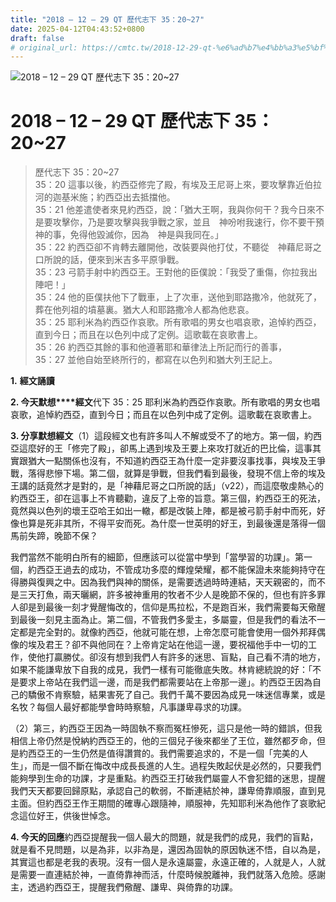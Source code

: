 ```yaml
---
title: "2018 – 12 – 29 QT 歷代志下 35：20~27"
date: 2025-04-12T04:43:52+0800
draft: false
# original_url: https://cmtc.tw/2018-12-29-qt-%e6%ad%b7%e4%bb%a3%e5%bf%97%e4%b8%8b-35%ef%bc%9a2027
---
```


![2018 – 12 – 29 QT 歷代志下 35：20\~27](/images/qt.jpg   "2018 – 12 – 29 QT 歷代志下 35：20\~27")

# 2018 – 12 – 29 QT 歷代志下 35：20\~27

> 歷代志下 35：20\~27  
> 35：20 這事以後，約西亞修完了殿，有埃及王尼哥上來，要攻擊靠近伯拉河的迦基米施；約西亞出去抵擋他。  
> 35：21 他差遣使者來見約西亞，說：「猶大王啊，我與你何干？我今日來不是要攻擊你，乃是要攻擊與我爭戰之家，並且　神吩咐我速行，你不要干預　神的事，免得他毀滅你，因為　神是與我同在。」  
> 35：22 約西亞卻不肯轉去離開他，改裝要與他打仗，不聽從　神藉尼哥之口所說的話，便來到米吉多平原爭戰。  
> 35：23 弓箭手射中約西亞王。王對他的臣僕說：「我受了重傷，你拉我出陣吧！」  
> 35：24 他的臣僕扶他下了戰車，上了次車，送他到耶路撒冷，他就死了，葬在他列祖的墳墓裏。猶大人和耶路撒冷人都為他悲哀。  
> 35：25 耶利米為約西亞作哀歌。所有歌唱的男女也唱哀歌，追悼約西亞，直到今日；而且在以色列中成了定例。這歌載在哀歌書上。  
> 35：26 約西亞其餘的事和他遵著耶和華律法上所記而行的善事，  
> 35：27 並他自始至終所行的，都寫在以色列和猶大列王記上。

**1.** **經文誦讀**

**2. 今天默想****經文**代下 35：25 耶利米為約西亞作哀歌。所有歌唱的男女也唱哀歌，追悼約西亞，直到今日；而且在以色列中成了定例。這歌載在哀歌書上。

**3. 分享默想經文**（1）這段經文也有許多叫人不解或受不了的地方。第一個，約西亞這麼好的王「修完了殿」，卻馬上遇到埃及王要上來攻打就近的巴比倫，這事其實跟猶大一點關係也沒有，不知道約西亞王為什麼一定非要沒事找事，與埃及王爭戰，落得悲慘下場。第二個，就算是爭戰，但我們看到最後，發現不信上帝的埃及王講的話竟然才是對的，是「神藉尼哥之口所說的話」（v22），而這麼敬虔熱心的約西亞王，卻在這事上不肯聽勸，違反了上帝的旨意。第三個，約西亞王的死法，竟然與以色列的壞王亞哈王如出一轍，都是改裝上陣，都是被弓箭手射中而死，好像也算是死非其所，不得平安而死。為什麼一世英明的好王，到最後還是落得一個馬前失蹄，晚節不保？

我們當然不能明白所有的細節，但應該可以從當中學到「當學習的功課」。第一個，約西亞王過去的成功，不管成功多麼的輝煌榮耀，都不能保證未來能夠持守在得勝與復興之中。因為我們與神的關係，是需要透過時時連結，天天親密的，而不是三天打魚，兩天曬網，許多被神重用的牧者不少人是晚節不保的，但也有許多罪人卻是到最後一刻才覺醒悔改的，信仰是馬拉松，不是跑百米，我們需要每天儆醒到最後一刻見主面為止。第二個，不管我們多愛主，多屬靈，但是我們的看法不一定都是完全對的。就像約西亞，他就可能在想，上帝怎麼可能會使用一個外邦拜偶像的埃及君王？卻不與他同在？上帝肯定站在他這一邊，要祝福他手中一切的工作，使他打贏勝仗。卻沒有想到我們人有許多的迷思、盲點，自己看不清的地方，如果不能謙卑放下自我的成見，我們一樣有可能徹底失敗。林肯總統說的好：「不是要求上帝站在我們這一邊，而是我們都需要站在上帝那一邊」。約西亞王因為自己的驕傲不肯察驗，結果害死了自己。我們千萬不要因為成見一味迷信專業，或是名牧？每個人最好都能學會時時察驗，凡事謙卑尋求的功課。

（2）第三，約西亞王因為一時固執不察而冤枉慘死，這只是他一時的錯誤，但我相信上帝仍然是悅納約西亞王的，他的三個兒子後來都坐了王位，雖然都歹命，但是約西亞王的一生仍然是值得讚賞的。我們需要追求的，不是一個「完美的人生」，而是一個不斷在悔改中成長長進的人生。過程失敗起伏是必然的，只要我們能夠學到生命的功課，才是重點。約西亞王打破我們屬靈人不會犯錯的迷思，提醒我們天天都要回歸原點，承認自己的軟弱，不斷連結於神，謙卑倚靠順服，直到見主面。但約西亞王作王期間的確專心跟隨神，順服神，先知耶利米為他作了哀歌紀念這位好王，供後世悼念。

**4. 今天的回應**約西亞提醒我一個人最大的問題，就是我們的成見，我們的盲點，就是看不見問題，以是為非，以非為是，還因為固執的原因執迷不悟，自以為是，其實這也都是老我的表現。沒有一個人是永遠屬靈，永遠正確的，人就是人，人就是需要一直連結於神，一直倚靠神而活，什麼時候脫離神，我們就落入危險。感謝主，透過約西亞王，提醒我們儆醒、謙卑、與倚靠的功課。